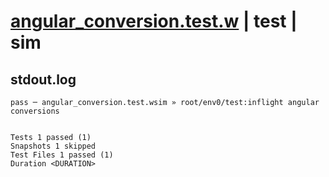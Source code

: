 # [angular_conversion.test.w](../../../../../../examples/tests/sdk_tests/math/angular_conversion.test.w) | test | sim

## stdout.log
```log
pass ─ angular_conversion.test.wsim » root/env0/test:inflight angular conversions
 
 
Tests 1 passed (1)
Snapshots 1 skipped
Test Files 1 passed (1)
Duration <DURATION>
```

